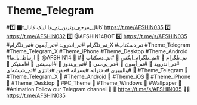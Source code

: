 # Theme_Telegram
#کانال_مرجع_بهترین_تم_ها  لینک کانال👇🏿 1️⃣ https://t.me/AFSHIN035  2️⃣ https://t.me/AFSHIN032  3️⃣ @AFSHIN14BOT  4️⃣ https://t.me/s/AFSHIN035  #تم_تلگرام  #تم_اندروید  #تم_آیفون  #تم_تلگرام_X #تم_دسکتاپ  #Theme_Telegram #Theme_Telegram_X  #Theme_iPhone #Theme_Desktop  #Theme_Android  #ارتباط_با_ما 🌈 @AFSHIN14 🎨 #تم_تلگرام  🎨 #تم_تلگرام_ایکس  🎨 #تم_دسکتاپ  🎨 #تم_اندروید  🎨 #تم_آیفون  🎨 #تم_پی‌سی  🎨 #تم_ویندوز  🎨 #انیمیشن  🎨 #استیکر   🎨 #والپیپری #دخترانه #پسرانه #خفن #فانتزی #تم_شیشه‌ای  🌈 #Theme_Telegram  🌈 #Theme_Telegram_X  🌈 #Theme_Android  🌈 #Theme_iOS  🌈 #Theme_iPhone  🌈 #Theme_Desktop  🌈 #PC_Theme  🌈 #Theme_Windows  🌈 #Wallpaper  🌈 #Animation  Follow our Telegram channel 🎨  🌈 https://t.me/s/AFSHIN035  🌈🔜 https://t.me/AFSHIN035
